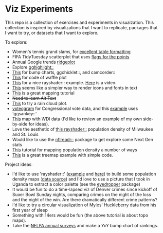 # Viz Experiments
This repo is a collection of exercises and experiments in visualzation. This collection is inspired by visualizations that I want to replicate, packages that I want to try, or datasets that I want to explore.

To explore:

* Women's tennis grand slams, for [excellent table formatting](https://github.com/tashapiro/tanya-data-viz/blob/main/tennis/womens-tennis.R)
* FIFA TidyTuesday scatterplot that uses [flags for the points](https://github.com/doehm/tidytues/blob/main/scripts/2022/week%2048%20FIFA%20world%20cup/FIFA%20world%20cup.R)
* Annual Google trends [ridgeplot](https://github.com/bydata/news_cycle_2022_de_google_trends)
* Explore [gghighlight::](https://yutannihilation.github.io/gghighlight/articles/gghighlight.html)
* [This](https://albert-rapp.de/posts/ggplot2-tips/12_a_few_gg_packages/12_a_few_gg_packages.html#bump-charts) for bump charts, ggchicklet::, and camcorder::
* [This](https://github.com/SidhuK/TidyTuesday/blob/main/2022/38_December_27/starTrek.R) for code of waffle plot
* [This](https://github.com/camartinezbu/tidytuesday/blob/main/2022/2022-week49/plot_w49.R) for a nice rayshader:: example. [Here](https://www.youtube.com/@MrPecners) is a video.
* [This](https://github.com/doehm/tidytues/blob/main/scripts/2022/week%2052%20star%20trek/star%20trek.R) seems like a simpler way to render icons and fonts in text
* [This](https://milospopovic.net/crisp-topography-map-with-r/) is a great mapping tutorial
* ~~Need to learn Alt Text~~
* [This](https://www.business-science.io/r/2021/07/22/ggdist-raincloud-plots.html?utm_content=buffer4ad38&utm_medium=social&utm_source=twitter.com&utm_campaign=buffer) to try a rain cloud plot.
* [voteogram](https://t.co/KYUccl35HA) for Congressional vote data, and this [example](https://github.com/tashapiro/tanya-data-viz/blob/main/soth-election/scripts/soth-election.R) uses 'ggsankey::'
* [This](https://github.com/aliciaoberholzer/TidyTuesday/blob/main/Week1.R) map with WDI data (I'd like to review an example of my own side-by-side for ideas).
* Love the aesthetic of [this rayshader::](https://github.com/Pecners/rayshader_portraits/blob/main/R/portraits/stl_mke/render_graphic.R) population density of Milwaukee and St. Louis
* Would like to use the [nflreadr::](https://nflreadr.nflverse.com/reference/load_nextgen_stats.html) package to get explore some Next Gen stats
* [This](https://milospopovic.net/6-ways-to-map-population-with-r.r/) tutorial for mapping population density a number of ways
* [This](https://github.com/gkaramanis/tidytuesday/tree/master/2024/2024-week_08) is a great treemap example with simple code.

Project ideas:

* I'd like to use 'rayshader::' ([example](https://github.com/Pecners/rayshader_portraits) and [here](https://m.youtube.com/watch?v=8NV5MxcaWR4)) to build some population density maps ([data source](https://data.humdata.org/m/dataset/kontur-population-dataset?)) and I'd love to use a picture that I took in Uganda to extract a color palette (see the [eyedropper](http://gradientdescending.com/select-colours-from-an-image-in-r-with-eyedropper/?utm_source=rss&utm_medium=rss&utm_campaign=select-colours-from-an-image-in-r-with-eyedropper) package)
* It would be fun to do a time-lapsed viz of Denver crimes since kickoff of Suoer Bowl Sunday nights, comparing crimes on the night of the loss and the night of the win. Are there dramatically different crime patterns?
* I'd like to try a circular visualization of Myles' Huckleberry data from his first year of sleep
* Something with 14ers would be fun (the above tutorial is about topo maps).
* Take the [NFLPA annual surveys](https://nflpa.com/pittsburgh-steelers-report-card-2024) and make a YoY bump chart of rankings.
